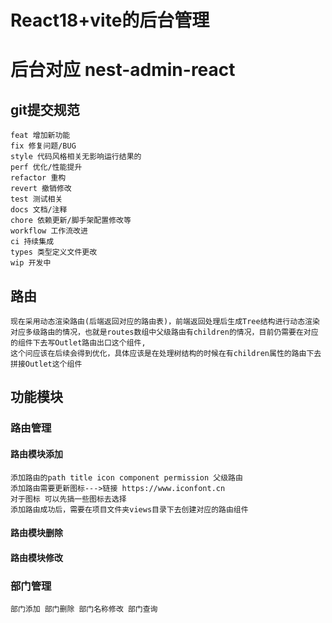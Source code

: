 # React18+vite的后台管理

# 后台对应 nest-admin-react

## git提交规范

    feat 增加新功能
    fix 修复问题/BUG
    style 代码风格相关无影响运行结果的
    perf 优化/性能提升
    refactor 重构
    revert 撤销修改
    test 测试相关
    docs 文档/注释
    chore 依赖更新/脚手架配置修改等
    workflow 工作流改进
    ci 持续集成
    types 类型定义文件更改
    wip 开发中

## 路由

    现在采用动态渲染路由(后端返回对应的路由表)，前端返回处理后生成Tree结构进行动态渲染
    对应多级路由的情况，也就是routes数组中父级路由有children的情况，目前仍需要在对应的组件下去写Outlet路由出口这个组件,
    这个问应该在后续会得到优化，具体应该是在处理树结构的时候在有children属性的路由下去拼接Outlet这个组件

## 功能模块

### 路由管理

#### 路由模块添加

    添加路由的path title icon component permission 父级路由
    添加路由需要更新图标--->链接 https://www.iconfont.cn
    对于图标 可以先搞一些图标去选择
    添加路由成功后，需要在项目文件夹views目录下去创建对应的路由组件

#### 路由模块删除

#### 路由模块修改

### 部门管理

    部门添加 部门删除 部门名称修改 部门查询

